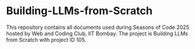 # Building-LLMs-from-Scratch
This repository contains all documents used during Seasons of Code 2025 hosted by Web and Coding Club, IIT Bombay. The project is Building LLMs from Scratch with project ID 105.
